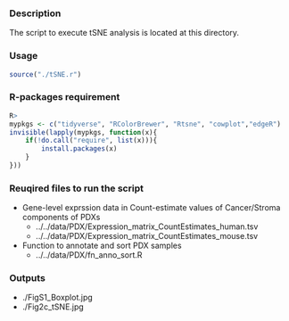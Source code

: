 ### Description
The script to execute tSNE analysis is located at this directory.

### Usage
```R
source("./tSNE.r")
```
### R-packages requirement
```R
R>
mypkgs <- c("tidyverse", "RColorBrewer", "Rtsne", "cowplot","edgeR")
invisible(lapply(mypkgs, function(x){
    if(!do.call("require", list(x))){
        install.packages(x)
    }
}))
```

### Reuqired files to run the script
- Gene-level exprssion data in Count-estimate values of Cancer/Stroma components of PDXs 
  - ../../data/PDX/Expression_matrix_CountEstimates_human.tsv
  - ../../data/PDX/Expression_matrix_CountEstimates_mouse.tsv
- Function to annotate and sort PDX samples
  - ../../data/PDX/fn_anno_sort.R

### Outputs
- ./FigS1_Boxplot.jpg
- ./Fig2c_tSNE.jpg
